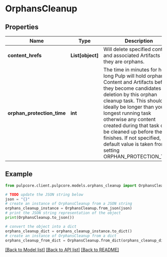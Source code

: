 # OrphansCleanup


## Properties

Name | Type | Description | Notes
------------ | ------------- | ------------- | -------------
**content_hrefs** | **List[object]** | Will delete specified content and associated Artifacts if they are orphans. | [optional] 
**orphan_protection_time** | **int** | The time in minutes for how long Pulp will hold orphan Content and Artifacts before they become candidates for deletion by this orphan cleanup task. This should ideally be longer than your longest running task otherwise any content created during that task could be cleaned up before the task finishes. If not specified, a default value is taken from the setting ORPHAN_PROTECTION_TIME. | [optional] 

## Example

```python
from pulpcore.client.pulpcore.models.orphans_cleanup import OrphansCleanup

# TODO update the JSON string below
json = "{}"
# create an instance of OrphansCleanup from a JSON string
orphans_cleanup_instance = OrphansCleanup.from_json(json)
# print the JSON string representation of the object
print(OrphansCleanup.to_json())

# convert the object into a dict
orphans_cleanup_dict = orphans_cleanup_instance.to_dict()
# create an instance of OrphansCleanup from a dict
orphans_cleanup_from_dict = OrphansCleanup.from_dict(orphans_cleanup_dict)
```
[[Back to Model list]](../README.md#documentation-for-models) [[Back to API list]](../README.md#documentation-for-api-endpoints) [[Back to README]](../README.md)


